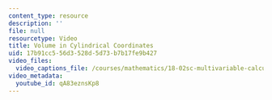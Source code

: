 ```yaml
---
content_type: resource
description: ''
file: null
resourcetype: Video
title: Volume in Cylindrical Coordinates
uid: 17b91cc5-56d3-528d-5d73-b7b17fe9b427
video_files:
  video_captions_file: /courses/mathematics/18-02sc-multivariable-calculus-fall-2010/4.-triple-integrals-and-surface-integrals-in-3-space/part-a-triple-integrals/session-74-triple-integrals-rectangular-and-cylindrical-coordinates/volume-in-cylindrical-coordinates/qA83eznsKp8.vtt
video_metadata:
  youtube_id: qA83eznsKp8
---
```

